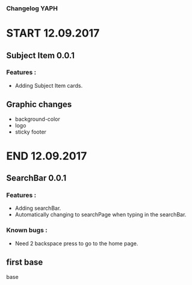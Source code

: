 ### Changelog YAPH


# START 12.09.2017

## Subject Item 0.0.1
### Features :
- Adding Subject Item cards.

## Graphic changes
- background-color
- logo
- sticky footer

# END 12.09.2017

## SearchBar 0.0.1
### Features :
- Adding searchBar.
- Automatically changing to searchPage when typing in the searchBar.
### Known bugs :
- Need 2 backspace press to go to the home page.

## first base
base
